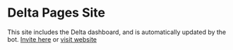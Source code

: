 # Delta Pages Site

This site includes the Delta dashboard, and is automatically updated by the bot. [Invite here](https://discordapp.com/oauth2/authorize?client_id=753994539492180029&scope=bot&permissions=536337478) or [visit website](https://py815-dev.github.io)
